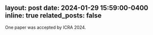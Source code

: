 layout: post
date: 2024-01-29 15:59:00-0400
inline: true
related_posts: false
---

One paper was accepted by ICRA 2024.